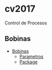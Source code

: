 # cv2017
Control de Procesos

## Bobinas

- [Bobinas](BasedeDatos/Bobinas.md)
  - [Parametros](BasedeDatos/BobinasParametros.md)
  - [Package](BasedeDatos/BobinasPackage.md)
